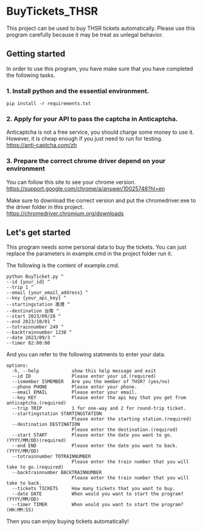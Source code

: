 # BuyTickets_THSR
This project can be used to buy THSR tickets automatically. Please use this program carefully because it may be treat as unlegal behavior.

## Getting started
In order to use this program, you have make sure that you have completed the following tasks.

### 1. Install python and the essential environment.
```
pip install -r requirements.txt
```

### 2. Apply for your API to pass the captcha in Anticaptcha.

Anticaptcha is not a free service, you should charge some money to use it. However, it is cheap enough if you just need to run for testing.  
https://anti-captcha.com/zh

### 3. Prepare the correct chrome driver depend on your environment

You can follow this site to see your chrome version.  
https://support.google.com/chrome/a/answer/10025748?hl=en

Make sure to download the correct version and put the chromedriver.exe to the driver folder in this project.  
https://chromedriver.chromium.org/downloads

## Let's get started
This program needs some personal data to buy the tickets. You can just replace the parameters in example.cmd in the project folder run it.

The following is the content of example.cmd.

```
python BuyTicket.py ^
--id {your_id} ^
--trip 1 ^
--email {your_email_address} ^
--key {your_api_key} ^
--startingstation 南港 ^
--destination 台南 ^
--start 2023/09/28 ^
--end 2023/10/01 ^
--totrainnumber 249 ^
--backtrainnumber 1238 ^
--date 2023/09/3 ^
--timer 02:00:00
```
And you can refer to the following statments to enter your data.
```
options:
  -h, --help            show this help message and exit
  --id ID               Please enter your id.(required)
  --ismember ISMEMBER   Are you the member of THSR? (yes/no)
  --phone PHONE         Please enter your phone.
  --email EMAIL         Please enter your email.
  --key KEY             Please enter the api key that you get from anticaptcha.(required)
  --trip TRIP           1 for one-way and 2 for round-trip ticket.
  --startingstation STARTINGSTATION
                        Please enter the starting station.(required)
  --destination DESTINATION
                        Please enter the destination.(required)
  --start START         Please enter the date you want to go. (YYYY/MM/DD)(required)
  --end END             Please enter the date you want to back. (YYYY/MM/DD)
  --totrainnumber TOTRAINNUMBER
                        Please enter the train number that you will take to go.(required)
  --backtrainnumber BACKTRAINNUMBER
                        Please enter the train number that you will take to back.
  --tickets TICKETS     How many tickets that you want to buy.
  --date DATE           When would you want to start the program? (YYYY/MM/DD)
  --timer TIMER         When would you want to start the program? (HH:MM:SS)
```
Then you can enjoy buying tickets automatically! 
